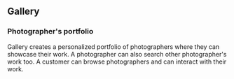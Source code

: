 ## Gallery

### Photographer's portfolio

Gallery creates a personalized portfolio of photographers where they can showcase their work.
A photographer can also search other photographer's work too. 
A customer can browse photographers and can interact with their work.